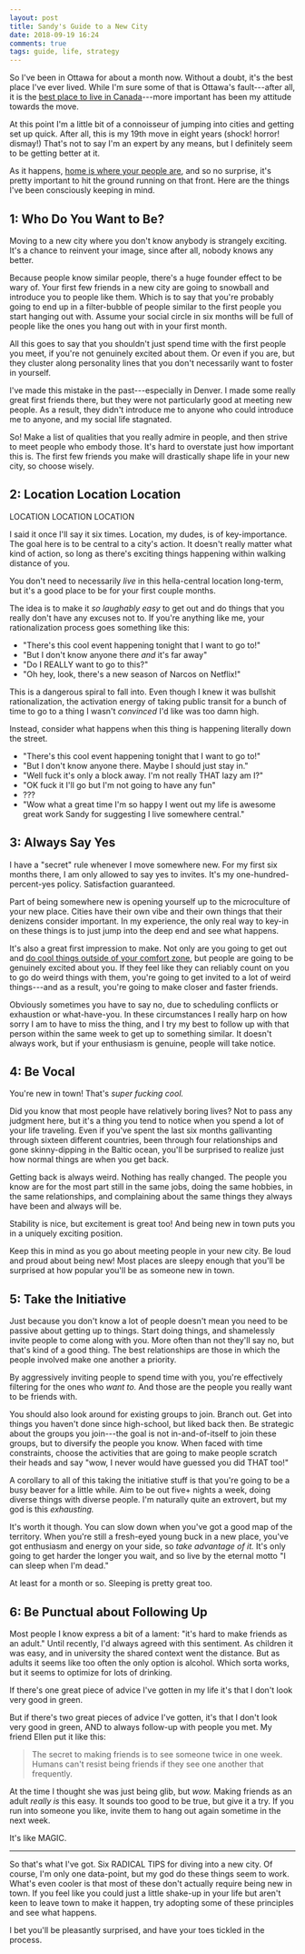 ```yaml
---
layout: post
title: Sandy's Guide to a New City
date: 2018-09-19 16:24
comments: true
tags: guide, life, strategy
---
```


So I've been in Ottawa for about a month now. Without a doubt, it's the best
place I've ever lived. While I'm sure some of that is Ottawa's fault---after
all, it is the [best place to live in Canada][best]---more important has been my
attitude towards the move.

[best]: /blog/best-place-to-live

At this point I'm a little bit of a connoisseur of jumping into cities and
getting set up quick. After all, this is my 19th move in eight years (shock!
horror! dismay!) That's not to say I'm an expert by any means, but I definitely
seem to be getting better at it.

As it happens, [home is where your people are][home], and so no surprise, it's
pretty important to hit the ground running on that front. Here are the things
I've been consciously keeping in mind.

[home]: /blog/home-is-where-your-people-are


## 1: Who Do You Want to Be?

Moving to a new city where you don't know anybody is strangely exciting. It's a
chance to reinvent your image, since after all, nobody knows any better.

Because people know similar people, there's a huge founder effect to be wary of.
Your first few friends in a new city are going to snowball and introduce you to
people like them. Which is to say that you're probably going to end up in a
filter-bubble of people similar to the first people you start hanging out with.
Assume your social circle in six months will be full of people like the ones you
hang out with in your first month.

All this goes to say that you shouldn't just spend time with the first people
you meet, if you're not genuinely excited about them. Or even if you are, but
they cluster along personality lines that you don't necessarily want to foster
in yourself.

I've made this mistake in the past---especially in Denver. I made some really
great first friends there, but they were not particularly good at meeting new
people. As a result, they didn't introduce me to anyone who could introduce me
to anyone, and my social life stagnated.

So! Make a list of qualities that you really admire in people, and then strive
to meet people who embody those. It's hard to overstate just how important this
is. The first few friends you make will drastically shape life in your new city,
so choose wisely.


## 2: Location Location Location

LOCATION LOCATION LOCATION

I said it once I'll say it six times. Location, my dudes, is of key-importance.
The goal here is to be central to a city's action. It doesn't really matter what
kind of action, so long as there's exciting things happening within walking
distance of you.

You don't need to necessarily *live* in this hella-central location long-term,
but it's a good place to be for your first couple months.

The idea is to make it *so laughably easy* to get out and do things that you
really don't have any excuses not to. If you're anything like me, your
rationalization process goes something like this:

* "There's this cool event happening tonight that I want to go to!"
* "But I don't know anyone there *and* it's far away"
* "Do I REALLY want to go to this?"
* "Oh hey, look, there's a new season of Narcos on Netflix!"

This is a dangerous spiral to fall into. Even though I knew it was bullshit
rationalization, the activation energy of taking public transit for a bunch of
time to go to a thing I wasn't *convinced* I'd like was too damn high.

Instead, consider what happens when this thing is happening literally down the
street.

* "There's this cool event happening tonight that I want to go to!"
* "But I don't know anyone there. Maybe I should just stay in."
* "Well fuck it's only a block away. I'm not really THAT lazy am I?"
* "OK fuck it I'll go but I'm not going to have any fun"
* ???
* "Wow what a great time I'm so happy I went out my life is awesome great work
    Sandy for suggesting I live somewhere central."


## 3: Always Say Yes

I have a "secret" rule whenever I move somewhere new. For my first six months
there, I am only allowed to say yes to invites. It's my one-hundred-percent-yes
policy. Satisfaction guaranteed.

Part of being somewhere new is opening yourself up to the microculture of your
new place. Cities have their own vibe and their own things that their
denizens consider important. In my experience, the only real way to key-in on
these things is to just jump into the deep end and see what happens.

It's also a great first impression to make. Not only are you going to get out
and [do cool things outside of your comfort zone][comfort-zone], but people are
going to be genuinely excited about you. If they feel like they can reliably
count on you to go do weird things with them, you're going to get invited to a
lot of weird things---and as a result, you're going to make closer and faster
friends.

[comfort-zone]: /blog/comfort-zones

Obviously sometimes you have to say no, due to scheduling conflicts or
exhaustion or what-have-you. In these circumstances I really harp on how sorry I
am to have to miss the thing, and I try my best to follow up with that person
within the same week to get up to something similar. It doesn't always work, but
if your enthusiasm is genuine, people will take notice.


## 4: Be Vocal

You're new in town! That's *super fucking cool.*

Did you know that most people have relatively boring lives? Not to pass any
judgment here, but it's a thing you tend to notice when you spend a lot of your
life traveling. Even if you've spent the last six months gallivanting through
sixteen different countries, been through four relationships and gone
skinny-dipping in the Baltic ocean, you'll be surprised to realize just how
normal things are when you get back.

Getting back is always weird. Nothing has really changed. The people you know
are for the most part still in the same jobs, doing the same hobbies, in the
same relationships, and complaining about the same things they always have been
and always will be.

Stability is nice, but excitement is great too! And being new in town puts you
in a uniquely exciting position.

Keep this in mind as you go about meeting people in your new city. Be loud and
proud about being new! Most places are sleepy enough that you'll be surprised at
how popular you'll be as someone new in town.


## 5: Take the Initiative

Just because you don't know a lot of people doesn't mean you need to be passive
about getting up to things. Start doing things, and shamelessly invite people to
come along with you. More often than not they'll say no, but that's kind of a
good thing. The best relationships are those in which the people involved make
one another a priority.

By aggressively inviting people to spend time with you, you're effectively
filtering for the ones who *want to.* And those are the people you really want
to be friends with.

You should also look around for existing groups to join. Branch out. Get into
things you haven't done since high-school, but liked back then. Be strategic
about the groups you join---the goal is not in-and-of-itself to join these
groups, but to diversify the people you know. When faced with time constraints,
choose the activities that are going to make people scratch their heads and say
"wow, I never would have guessed you did THAT too!"

A corollary to all of this taking the initiative stuff is that you're going to
be a busy beaver for a little while. Aim to be out five+ nights a week, doing
diverse things with diverse people. I'm naturally quite an extrovert, but my god
is this *exhausting.*

It's worth it though. You can slow down when you've got a good map of the
territory. When you're still a fresh-eyed young buck in a new place, you've got
enthusiasm and energy on your side, so *take advantage of it.* It's only going
to get harder the longer you wait, and so live by the eternal motto "I can sleep
when I'm dead."

At least for a month or so. Sleeping is pretty great too.


## 6: Be Punctual about Following Up

Most people I know express a bit of a lament: "it's hard to make friends as an
adult." Until recently, I'd always agreed with this sentiment. As children it
was easy, and in university the shared context went the distance. But as adults
it seems like too often the only option is alcohol. Which sorta works, but it
seems to optimize for lots of drinking.

If there's one great piece of advice I've gotten in my life it's that I don't
look very good in green.

But if there's two great pieces of advice I've gotten, it's that I don't look
very good in green, AND to always follow-up with people you met. My friend Ellen
put it like this:

> The secret to making friends is to see someone twice in one week. Humans can't
> resist being friends if they see one another that frequently.

At the time I thought she was just being glib, but *wow.* Making friends as an
adult *really is* this easy. It sounds too good to be true, but give it a try.
If you run into someone you like, invite them to hang out again sometime in the
next week.

It's like MAGIC.

---

So that's what I've got. Six RADICAL TIPS for diving into a new city. Of course,
I'm only one data-point, but my god do these things seem to work. What's even
cooler is that most of these don't actually require being new in town. If you
feel like you could just a little shake-up in your life but aren't keen to leave
town to make it happen, try adopting some of these principles and see what
happens.

I bet you'll be pleasantly surprised, and have your toes tickled in the process.

